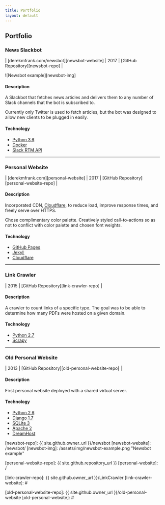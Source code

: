 ```yaml
---
title: Portfolio
layout: default
---
```


## Portfolio

### News Slackbot

| [derekmfrank.com/newsbot][newsbot-website] | 2017 | [GitHub Repository][newsbot-repo] |

![Newsbot example][newsbot-img]

#### Description

A Slackbot that fetches news articles and delivers them to any number of Slack
channels that the bot is subscribed to.

Currently only Twitter is used to fetch articles, but the bot was designed to allow
new clients to be plugged in easily.

#### Technology
* [Python 3.6][python3.6]
* [Docker][docker]
* [Slack RTM API][slack-rtm-api]


----
### Personal Website

| [derekmfrank.com][personal-website] | 2017 | [GitHub Repository][personal-website-repo] |

#### Description

Incorporated CDN, [Cloudflare][cloudflare], to reduce load, improve
response times, and freely serve over HTTPS.

Chose complimentary color palette.  Creatively styled call-to-actions
so as not to conflict with color palette and chosen font weights.

#### Technology
* [GitHub Pages][gh-pages]
* [Jekyll][jekyll]
* [Cloudflare][cloudflare]


----
### Link Crawler

| 2015 | [GitHub Repository][link-crawler-repo] |

#### Description

A crawler to count links of a specific type.  The goal was to be able
to determine how many PDFs were hosted on a given domain.

#### Technology
* [Python 2.7][python2.7]
* [Scrapy][scrapy]


----
### Old Personal Website

| 2013 | [GitHub Repository][old-personal-website-repo] |

#### Description

First personal website deployed with a shared virtual server.

#### Technology
* [Python 2.6][python2.6]
* [Django 1.7][django1.5]
* [SQLite 3][sqlite3]
* [Apache 2][apache2]
* [DreamHost][dreamhost]




[newsbot-repo]: {{ site.github.owner_url }}/newsbot
[newsbot-website]: /newsbot/
[newsbot-img]: /assets/img/newsbot-example.png "Newsbot example"

[personal-website-repo]: {{ site.github.repository_url }}
[personal-website]: /

[link-crawler-repo]: {{ site.github.owner_url }}/LinkCrawler
[link-crawler-website]: #

[old-personal-website-repo]: {{ site.github.owner_url }}/old-personal-website
[old-personal-website]: #

[python3.6]: https://docs.python.org/3.6/
[python2.7]: https://docs.python.org/2.7/
[python2.6]: https://docs.python.org/2.6/
[scrapy]: https://scrapy.org/
[django1.5]: https://www.djangoproject.com/
[sqlite3]: http://sqlite.com/
[apache2]: https://httpd.apache.org/docs/
[jekyll]: https://jekyllrb.com/
[docker]: https://docs.docker.com/
[slack-rtm-api]: https://api.slack.com/rtm
[gh-pages]: https://pages.github.com
[cloudflare]: https://www.cloudflare.com/
[dreamhost]: https://www.dreamhost.com/
